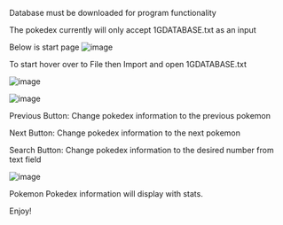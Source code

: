 Database must be downloaded for program functionality

The pokedex currently will only accept 1GDATABASE.txt as an input

Below is start page
![image](https://user-images.githubusercontent.com/89557223/209920616-08ca0a6f-9755-4255-94fc-2d69214ff4f6.png)

To start hover over to File then Import and open 1GDATABASE.txt 

![image](https://user-images.githubusercontent.com/89557223/209920646-281b0eef-c20f-4c46-bc71-8d5a83376db4.png)

![image](https://user-images.githubusercontent.com/89557223/209920672-9ef0c3a6-9416-4a98-a214-cca2519fcf02.png)

Previous Button: Change pokedex information to the previous pokemon

Next Button: Change pokedex information to the next pokemon

Search Button: Change pokedex information to the desired number from text field

![image](https://user-images.githubusercontent.com/89557223/209920695-019d51e3-f9f1-4895-b816-5a9cd063a888.png)

Pokemon Pokedex information will display with stats.

Enjoy!
